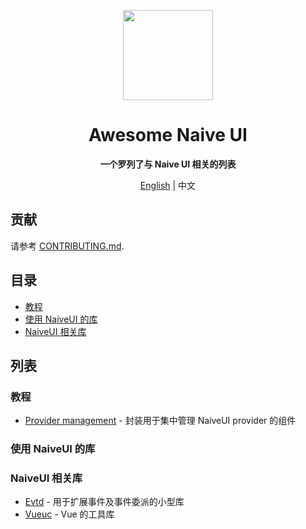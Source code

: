 <p align="center">
  <img width="144px" src="https://naiveui.oss-cn-hongkong.aliyuncs.com/naivelogo.svg" />
</p>

<h1 align="center">Awesome Naive UI</h1>
<p align="center"><b>一个罗列了与 Naive UI 相关的列表</b></p>

<p align="center"><a href="README.md">English</a> | 中文</p>

## 贡献

请参考 [CONTRIBUTING.md](https://github.com/naive-ui/awesome-naive/blob/main/CONTRIBUTING.md).

## 目录

- [教程](#教程)
- [使用 NaiveUI 的库](#使用-NaiveUI-的库)
- [NaiveUI 相关库](#NaiveUI-相关库)

## 列表
<!-- md-parser-start -->
### 教程

- [Provider management](https://amadeus711.github.io/note/vue/naive-ui-provider-management.html) - 封装用于集中管理 NaiveUI provider 的组件

### 使用 NaiveUI 的库

### NaiveUI 相关库

- [Evtd](https://github.com/07akioni/evtd) - 用于扩展事件及事件委派的小型库
- [Vueuc](https://github.com/07akioni/vueuc) - Vue 的工具库
